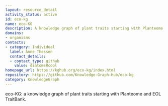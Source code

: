 ```yaml
---
layout: resource_detail
activity_status: active
id: eco-kg
name: eco-KG
description: A knowledge graph of plant traits starting with Planteome and EOL TraitBank.
domains:
- organisms
contacts:
- category: Individual
  label: Anne Thessen
  contact_details:
  - contact_type: github
    value: diatomsRcool
homepage_url: https://kghub.org/eco-kg/index.html
repository: https://github.com/Knowledge-Graph-Hub/eco-kg
category: KnowledgeGraph
---
```


eco-KG: a knowledge graph of plant traits starting with Planteome and EOL TraitBank.

